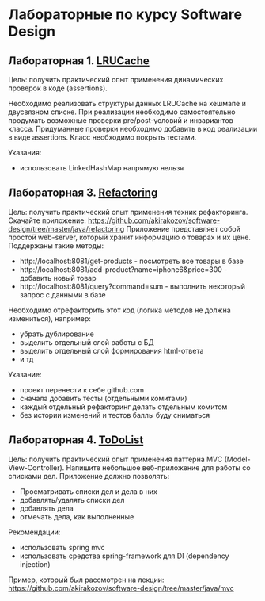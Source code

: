 # Лабораторные по курсу Software Design

## Лабораторная 1. [LRUCache](Lab1-LRUCache)

Цель: получить практический опыт применения динамических проверок в коде (assertions).

Необходимо реализовать структуры данных LRUCache на хешмапе и двусвязном списке. При реализации необходимо самостоятельно продумать возможные проверки pre/post-условий и инвариантов класса. Придуманные проверки необходимо добавить в код реализации в виде assertions. Класс необходимо покрыть тестами.

Указания:
+	использовать LinkedHashMap напрямую нельзя


## Лабораторная 3. [Refactoring](Lab3-Refactoring)

Цель: получить практический опыт применения техник рефакторинга.
Скачайте приложение: https://github.com/akirakozov/software-design/tree/master/java/refactoring
Приложение представляет собой простой web-server, который хранит информацию о товарах и их цене. Поддержаны такие методы:
+	http://localhost:8081/get-products - посмотреть все товары в базе
+	http://localhost:8081/add-product?name=iphone6&price=300 - добавить новый товар
+	http://localhost:8081/query?command=sum - выполнить некоторый запрос с данными в базе

Необходимо отрефакторить этот код (логика методов не должна измениться), например:
+	убрать дублирование
+	выделить отдельный слой работы с БД
+	выделить отдельный слой формирования html-ответа
+	и тд

Указание:
+	проект перенести к себе github.com
+	сначала добавить тесты (отдельными комитами)
+	каждый отдельный рефакторинг делать отдельным комитом
+	без истории изменений и тестов баллы буду сниматься


## Лабораторная 4. [ToDoList](Lab4-ToDoList)

Цель: получить практический опыт применения паттерна MVC (Model-View-Controller).
Напишите небольшое веб-приложение для работы со списками дел. Приложение должно позволять:
+ Просматривать списки дел и дела в них
+ добавлять/удалять списки дел
+ добавлять дела
+ отмечать дела, как выполненные

Рекомендации:
+ использовать spring mvc
+ использовать средства spring-framework для DI (dependency injection)

Пример, который был рассмотрен на лекции:
https://github.com/akirakozov/software-design/tree/master/java/mvc
